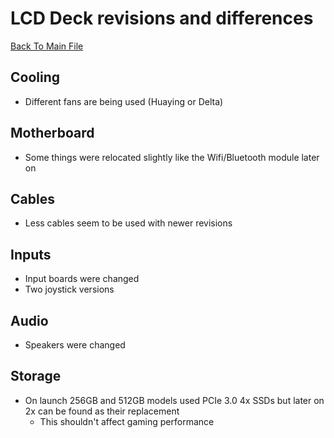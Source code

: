 # LCD Deck revisions and differences
[Back To Main File](../README.md)

## Cooling
- Different fans are being used (Huaying or Delta)

## Motherboard
- Some things were relocated slightly like the Wifi/Bluetooth module later on

## Cables
- Less cables seem to be used with newer revisions

## Inputs
- Input boards were changed
- Two joystick versions

## Audio
- Speakers were changed

## Storage
- On launch 256GB and 512GB models used PCIe 3.0 4x SSDs but later on 2x can be found as their replacement
    - This shouldn't affect gaming performance